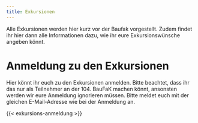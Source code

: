 ```yaml
---
title: Exkursionen
---
```

Alle Exkursionen werden hier kurz vor der Baufak vorgestellt. Zudem findet ihr hier dann alle Informationen dazu, wie ihr eure Exkursionswünsche angeben könnt.

# Anmeldung zu den Exkursionen

Hier könnt ihr euch zu den Exkursionen anmelden. Bitte beachtet, dass ihr das nur als Teilnehmer an der 104. BauFaK machen könnt, ansonsten werden wir eure Anmeldung ignorieren müssen. Bitte meldet euch mit der gleichen E-Mail-Adresse wie bei der Anmeldung an.

{{< exkursions-anmeldung >}}